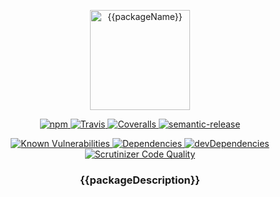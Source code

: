 <p align="center">
  <img alt="{{packageName}}" src="https://raw.githubusercontent.com/{{organisationID}}/logo/master/{{packageName}}/{{packageName}}.svg?sanitize=true" width="160">
</p>

<p align="center">
  <a href="https://www.npmjs.com/package/{{npmScope}}/{{packageName}}">
    <img alt="npm" src="https://img.shields.io/npm/v/{{npmScope}}/{{packageName}}.svg">
  </a>
  <a href="https://travis-ci.org/{{organisationID}}/{{packageName}}">
    <img alt="Travis" src="https://img.shields.io/travis/{{organisationID}}/{{packageName}}/master.svg">
  </a>
  <a href="https://coveralls.io/github/{{organisationID}}/{{packageName}}?branch=master">
    <img alt="Coveralls" src="https://img.shields.io/coveralls/github/{{organisationID}}/{{packageName}}/master.svg">
  </a>
  <a href="https://github.com/semantic-release/semantic-release">
    <img alt="semantic-release" src="https://img.shields.io/badge/%20%20%F0%9F%93%A6%F0%9F%9A%80-semantic--release-e10079.svg">
  </a>
</p>

<p align="center">
  <a href="https://snyk.io/test/github/{{organisationID}}/{{packageName}}">
    <img alt="Known Vulnerabilities" src="https://snyk.io/test/github/{{organisationID}}/{{packageName}}/badge.svg">
  </a>
  <a href="https://david-dm.org/{{organisationID}}/{{packageName}}">
    <img alt="Dependencies" src="https://img.shields.io/david/{{organisationID}}/{{packageName}}.svg">
  </a>
  <a href="https://david-dm.org/{{organisationID}}/{{packageName}}?type=dev">
    <img alt="devDependencies" src="https://img.shields.io/david/dev/{{organisationID}}/{{packageName}}.svg">
  </a>
  <a href="https://scrutinizer-ci.com/g/{{organisationID}}/{{packageName}}/?branch=master">
    <img alt="Scrutinizer Code Quality" src="https://img.shields.io/scrutinizer/g/{{organisationID}}/{{packageName}}.svg">
  </a>
</p>

<h3 align="center">{{packageDescription}}</h3>
